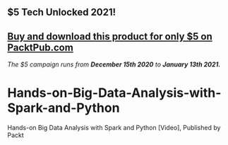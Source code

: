 ## $5 Tech Unlocked 2021!
[Buy and download this product for only $5 on PacktPub.com](https://www.packtpub.com/)
-----
*The $5 campaign         runs from __December 15th 2020__ to __January 13th 2021.__*

# Hands-on-Big-Data-Analysis-with-Spark-and-Python
Hands-on Big Data Analysis with Spark and Python [Video], Published by Packt
